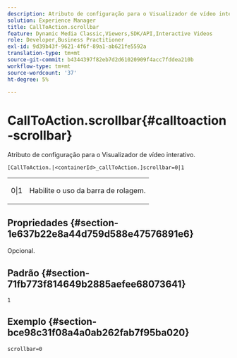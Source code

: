 ```yaml
---
description: Atributo de configuração para o Visualizador de vídeo interativo.
solution: Experience Manager
title: CallToAction.scrollbar
feature: Dynamic Media Classic,Viewers,SDK/API,Interactive Videos
role: Developer,Business Practitioner
exl-id: 9d39b43f-9621-4f6f-89a1-ab621fe5592a
translation-type: tm+mt
source-git-commit: b4344397f82eb7d2d61020909f4acc7fddea210b
workflow-type: tm+mt
source-wordcount: '37'
ht-degree: 5%

---
```


# CallToAction.scrollbar{#calltoaction-scrollbar}

Atributo de configuração para o Visualizador de vídeo interativo.

`[CallToAction.|<containerId>_callToAction.]scrollbar=0|1`

<table id="table_441553CD34C94A58A9D7CBF772DEDDB6"> 
 <tbody> 
  <tr> 
   <td colname="col1"> <p> <span class="codeph"> 0|1</span> </p> </td> 
   <td colname="col2"> <p> Habilite o uso da barra de rolagem. </p> </td> 
  </tr> 
 </tbody> 
</table>

## Propriedades {#section-1e637b22e8a44d759d588e47576891e6}

Opcional.

## Padrão {#section-71fb773f814649b2885aefee68073641}

`1`

## Exemplo {#section-bce98c31f08a4a0ab262fab7f95ba020}

```
scrollbar=0
```
